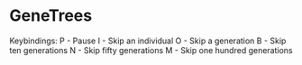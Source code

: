 # GeneTrees
Keybindings:
P - Pause
I - Skip an individual
O - Skip a generation
B - Skip ten generations
N - Skip fifty generations
M - Skip one hundred generations